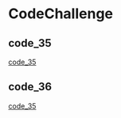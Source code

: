 # CodeChallenge

## code_35
[code_35](app/src/main/resources/code_35.md)

## code_36
[code_35](app/src/main/resources/code_36.md)

